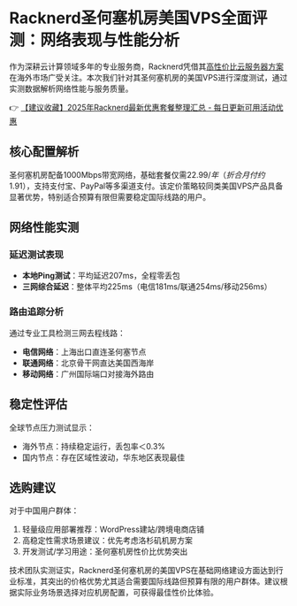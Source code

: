 # Racknerd圣何塞机房美国VPS全面评测：网络表现与性能分析

作为深耕云计算领域多年的专业服务商，Racknerd凭借其[高性价比云服务器方案](https://bit.ly/Rack_Nerd)在海外市场广受关注。本次我们针对其圣何塞机房的美国VPS进行深度测试，通过实测数据解析网络性能与服务质量。

👉 [【建议收藏】2025年Racknerd最新优惠套餐整理汇总 - 每日更新可用活动优惠](https://bit.ly/Rack_Nerd)

## 核心配置解析
圣何塞机房配备1000Mbps带宽网络，基础套餐仅需$22.99/年（折合月付约$1.91），支持支付宝、PayPal等多渠道支付。该定价策略较同类美国VPS产品具备显著优势，特别适合预算有限但需要稳定国际线路的用户。

## 网络性能实测
### 延迟测试表现
- **本地Ping测试**：平均延迟207ms，全程零丢包
- **三网综合延迟**：整体平均225ms（电信181ms/联通254ms/移动256ms）

### 路由追踪分析
通过专业工具检测三网去程线路：
- **电信网络**：上海出口直连圣何塞节点
- **联通网络**：北京骨干网直达美国西海岸
- **移动网络**：广州国际端口对接海外路由

## 稳定性评估
全球节点压力测试显示：
- 海外节点：持续稳定运行，丢包率＜0.3%
- 国内节点：存在区域性波动，华东地区表现最佳

## 选购建议
对于中国用户群体：
1. 轻量级应用部署推荐：WordPress建站/跨境电商店铺
2. 高稳定性需求场景建议：优先考虑洛杉矶机房方案
3. 开发测试/学习用途：圣何塞机房性价比优势突出

技术团队实测证实，Racknerd圣何塞机房的美国VPS在基础网络建设方面达到行业标准，其突出的价格优势尤其适合需要国际线路但预算有限的用户群体。建议根据实际业务场景选择对应机房配置，可获得最佳性价比体验。